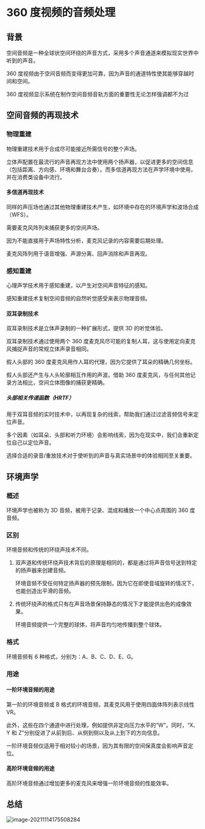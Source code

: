 # 360 度视频的音频处理


## 背景

空间音频是一种全球状空间环绕的声音方式，采用多个声音通道来模拟现实世界中听到的声音。

360 度视频由于空间音频而变得更加可靠，因为声音的通道特性使其能够穿越时间和空间。

360 度视频显示系统在制作空间音频音轨方面的重要性无论怎样强调都不为过

## 空间音频的再现技术

### 物理重建

物理重建技术用于合成尽可能接近所需信号的整个声场。

立体声配置在最流行的声音再现方法中使用两个扬声器，以促进更多的空间信息（包括距离、方向感、环境和舞台合奏）。而多信道再现方法在声学环境中使用，并在消费类设备中流行。

#### 多信道再现技术

同样的声压场也通过其他物理重建技术产生，如环境中存在的环境声学和波场合成（WFS）。

需要麦克风阵列来捕获更多的空间声场。

因为不能直接用于声场特性分析，麦克风记录的内容需要后期处理。

麦克风阵列用于语音增强、声源分离、回声消除和声音再现。

### 感知重建

心理声学技术用于感知重建，以产生对空间声音特征的感知。

感知重建技术复制空间音频的自然听觉感受来表示物理音频。

#### 双耳录制技术

双耳录制技术是立体声录制的一种扩展形式，提供 3D 的听觉体验。

双耳录制技术通过使用两个 360 度麦克风尽可能的复制人耳，这与使用定向麦克风捕捉声音的常规立体声录音相同。

假人头部的 360 度麦克风用作人耳的代理，因为它提供了耳朵的精确几何坐标。

假人头部还产生与人头轮廓相互作用的声波。借助 360 度麦克风，与任何其他记录方法相比，空间立体图像的捕获更精确。

##### 头部相关传递函数（HRTF）

用于双耳音频的实时技术中，以再现复杂的线索，帮助我们通过过滤音频信号来定位声音。

多个因素（如耳朵、头部和听力环境）会影响线索，因为在现实中，我们会重新定位自己以定位声音。

选择合适的录音/重放技术对于使听到的声音与真实场景中的体验相同至关重要。

## 环境声学

### 概述

环境声学也被称为 3D 音频，被用于记录、混成和播放一个中心点周围的 360 度音频。

### 区别

环境音频和传统的环绕声技术不同。

1. 双声道和传统环绕声技术背后的原理是相同的，都是通过将声音信号送到特定的扬声器来创建音频。

   环境音频不受任何特定扬声器的预先限制，因为它在即使音域旋转的情况下，也能创造出平滑的音频。

2. 传统环绕声的格式只有在声音场景保持静态的情况下才能提供出色的成像效果。

   环境音频提供一个完整的球体，将声音均匀地传播到整个球体。

### 格式

环境音频有 6 种格式，分别为：A、B、C、D、E、G。

### 用途

#### 一阶环境音频的用途

第一阶的环境音频或 B 格式的环境音频，其麦克风用于使用四面体阵列表示线性 VR。

此外，这些在四个通道中进行处理，例如提供非定向压力水平的“W”。同时，“X、Y 和 Z”分别促进了从前到后、从侧到侧以及从上到下的方向信息。

一阶环境音频仅适用于相对较小的场景，因为其有限的空间保真度会影响声音定位。

#### 高阶环境音频的用途

高阶环境音频通过增加更多的麦克风来增强一阶环境音频的性能效率。

## 总结

![image-20211114175508284](https://i.loli.net/2021/11/14/xyWRo9EMu2HwlLZ.png)

